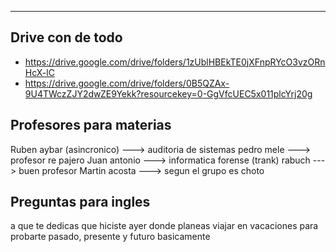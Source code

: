 -- -
## Drive con de todo

- https://drive.google.com/drive/folders/1zUblHBEkTE0jXFnpRYcO3vzORnHcX-lC 
- https://drive.google.com/drive/folders/0B5QZAx-9U4TWczZJY2dwZE9Yekk?resourcekey=0-GgVfcUEC5x011plcYrj20g
## Profesores para materias

Ruben aybar (asincronico) ---> auditoria de sistemas 
pedro mele ---> profesor re pajero
Juan antonio ---> informatica forense (trank)
rabuch ---> buen profesor
Martin acosta ---> segun el grupo es choto
## Preguntas para ingles

a que te dedicas
que hiciste ayer
donde planeas viajar en vacaciones
para probarte pasado, presente y futuro basicamente
